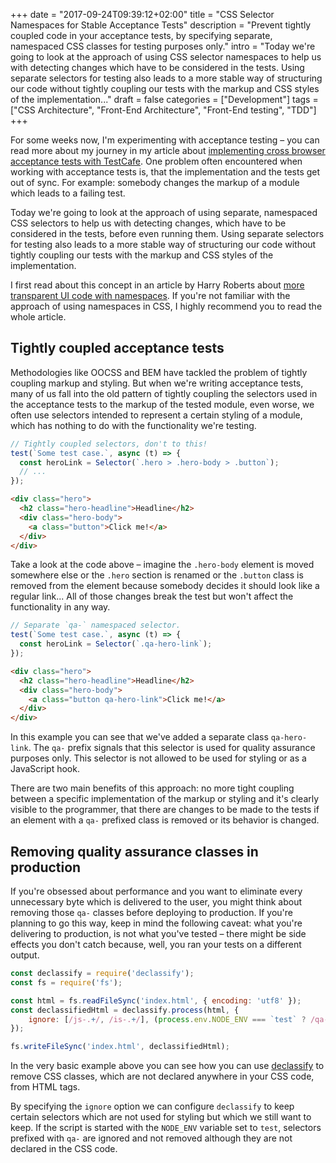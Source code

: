 +++
date = "2017-09-24T09:39:12+02:00"
title = "CSS Selector Namespaces for Stable Acceptance Tests"
description = "Prevent tightly coupled code in your acceptance tests, by specifying separate, namespaced CSS classes for testing purposes only."
intro = "Today we're going to look at the approach of using CSS selector namespaces to help us with detecting changes which have to be considered in the tests. Using separate selectors for testing also leads to a more stable way of structuring our code without tightly coupling our tests with the markup and CSS styles of the implementation..."
draft = false
categories = ["Development"]
tags = ["CSS Architecture", "Front-End Architecture", "Front-End testing", "TDD"]
+++

For some weeks now, I'm experimenting with acceptance testing – you can read more about my journey in my article about [implementing cross browser acceptance tests with TestCafe](https://markus.oberlehner.net/blog/front-end-testing-cross-browser-acceptance-tests-with-testcafe-browserstack-and-npm-scripts/). One problem often encountered when working with acceptance tests is, that the implementation and the tests get out of sync. For example: somebody changes the markup of a module which leads to a failing test.

Today we're going to look at the approach of using separate, namespaced CSS selectors to help us with detecting changes, which have to be considered in the tests, before even running them. Using separate selectors for testing also leads to a more stable way of structuring our code without tightly coupling our tests with the markup and CSS styles of the implementation.

I first read about this concept in an article by Harry Roberts about [more transparent UI code with namespaces](https://csswizardry.com/2015/03/more-transparent-ui-code-with-namespaces#qa-namespaces-qa-). If you're not familiar with the approach of using namespaces in CSS, I highly recommend you to read the whole article.

## Tightly coupled acceptance tests
Methodologies like OOCSS and BEM have tackled the problem of tightly coupling markup and styling. But when we're writing acceptance tests, many of us fall into the old pattern of tightly coupling the selectors used in the acceptance tests to the markup of the tested module, even worse, we often use selectors intended to represent a certain styling of a module, which has nothing to do with the functionality we're testing.

```js
// Tightly coupled selectors, don't to this!
test(`Some test case.`, async (t) => {
  const heroLink = Selector(`.hero > .hero-body > .button`);
  // ...
});
```

```html
<div class="hero">
  <h2 class="hero-headline">Headline</h2>
  <div class="hero-body">
    <a class="button">Click me!</a>
  </div>
</div>
```

Take a look at the code above – imagine the `.hero-body` element is moved somewhere else or the `.hero` section is renamed or the `.button` class is removed from the element because somebody decides it should look like a regular link... All of those changes break the test but won't affect the functionality in any way.

```js
// Separate `qa-` namespaced selector.
test(`Some test case.`, async (t) => {
  const heroLink = Selector(`.qa-hero-link`);
});
```

```html
<div class="hero">
  <h2 class="hero-headline">Headline</h2>
  <div class="hero-body">
    <a class="button qa-hero-link">Click me!</a>
  </div>
</div>
```

In this example you can see that we've added a separate class `qa-hero-link`. The `qa-` prefix signals that this selector is used for quality assurance purposes only. This selector is not allowed to be used for styling or as a JavaScript hook.

There are two main benefits of this approach: no more tight coupling between a specific implementation of the markup or styling and it's clearly visible to the programmer, that there are changes to be made to the tests if an element with a `qa-` prefixed class is removed or its behavior is changed.

## Removing quality assurance classes in production
If you're obsessed about performance and you want to eliminate every unnecessary byte which is delivered to the user, you might think about removing those `qa-` classes before deploying to production. If you're planning to go this way, keep in mind the following caveat: what you're delivering to production, is not what you've tested – there might be side effects you don't catch because, well, you ran your tests on a different output.

```js
const declassify = require('declassify');
const fs = require('fs');

const html = fs.readFileSync('index.html', { encoding: 'utf8' });
const declassifiedHtml = declassify.process(html, {
	ignore: [/js-.+/, /is-.+/], (process.env.NODE_ENV === `test` ? /qa-.+/ : undefined),
});

fs.writeFileSync('index.html', declassifiedHtml);
```

In the very basic example above you can see how you can use [declassify](https://github.com/jrit/declassify) to remove CSS classes, which are not declared anywhere in your CSS code, from HTML tags.

By specifying the `ignore` option we can configure `declassify` to keep certain selectors which are not used for styling but which we still want to keep. If the script is started with the `NODE_ENV` variable set to `test`, selectors prefixed with `qa-` are ignored and not removed although they are not declared in the CSS code.
